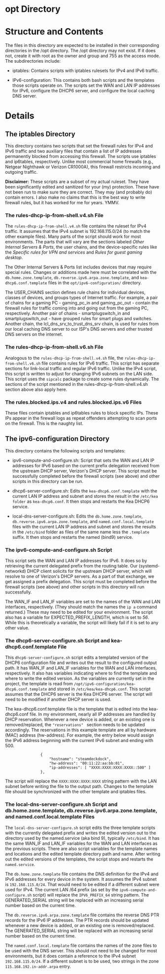 # opt Directory

# Structure and Contents

The files in this directory are expected to be installed in their corresponding directories in the /opt directory. The /opt directory may not exist. If it does not, create it with root as the owner and group and 755 as the access mode. The subdirectories include:

*   iptables: Contains scripts with iptables rulesets for IPv4 and IPv6 traffic.

*   IPv6-configuration: This contains both bash scripts and the templates those scripts operate on. The scripts set the WAN and LAN IP addresses for IPv6, configure the DHCP6 server, and configure the local caching DNS server.

# Details

## The iptables Directory

This directory contains two scripts that set the firewall rules for IPv4 and IPv6 traffic and two auxiliary files that contain a list of IP addresses permanently blocked from accessing this firewall. The scripts use iptables and ip6tables, respectively. Unlike most commercial home firewalls (e.g., Netgear Nighthawk or Verizon CR1000A), this firewall restricts incoming and outgoing traffic.

**Disclaimer:** These scripts are a subset of my actual ruleset. They have been significantly edited and sanitized for your (my) protection. These have not been run to make sure they are correct. They may (and probably do) contain errors. I also make no claims that this is the best way to write firewall rules, but it has worked for me for years. YMMV.

### The rules-dhcp-ip-from-shell.v4.sh File

The `rules-dhcp-ip-from-shell.v4.sh` file contains the ruleset for IPv4 traffic. It assumes that the IPv4 subnet is 192.168.115.0/24 (to match the other example files). Many parts of the script should work for most environments. The parts that will vary are the sections labeled *Other Internal Servers & Ports*, the user chains, and the device-specific rules like the *Specific rules for VPN and services* and *Rules for guest gaming desktop*. 

The Other Internal Servers & Ports list includes devices that may require special rules. Changes or additions made here must be correlated with the `db.home.zone.template`, `db.reverse.ipv6.arpa.zone.template`, and `kea-dhcp6.conf.template` files in the `opt/ipv6-configuration/` directory.

The USER_CHAINS section defines rule chains for individual devices, classes of devices, and groups types of Internet traffic. For example, a pair of chains for a gaming PC - gaming_pc_in and gaming_pc_out - contain the firewall rules for traffic coming into and going out from the gaming PC, respectively. Another pair of chains - smartplugswitch_in and smartplugswitch_out - have grouped rules for smart plugs and switches. Another chain, the lcl_dns_srv_to_trust_dns_srv chain, is used for rules from our local caching DNS server to our ISP's DNS servers and other trusted DNS servers on the internet.

### The rules-dhcp-ip-from-shell.v6.sh File

Analogous to the `rules-dhcp-ip-from-shell.v4.sh` file, the `rules-dhcp-ip-from-shell.v6.sh` file contains rules for IPv6 traffic. This script has separate sections for link-local traffic and regular IPv6 traffic. Unlike the IPv4 script, this script is written to adjust for changing IPv6 subnets on the LAN side. This script uses the `sipcalc` package to create some rules dynamically. The sections of the script mentioned in the rules-dhcp-ip-from-shell.v4.sh section above also apply here. 

### The rules.blocked.ips.v4 and rules.blocked.ips.v6 Files

These files contain iptables and ip6tables rules to block specific IPs. These IPs appear in the firewall logs as repeat offenders attempting to scan ports on the firewall. This is the naughty list.

## The ipv6-configuration Directory

This directory contains the following scripts and templates: 

*   ipv6-compute-and-configure.sh: Script that sets the WAN and LAN IP addresses for IPv6 based on the current prefix delegation received from the upstream DHCP server, Verizon's DHCP server. This script must be successfully completed before the firewall scripts (see above) and other scripts in this directory can be run.

*   dhcp6-server-configure.sh: Edits the `kea-dhcp6.conf.template` with the current LAN IP address and subnet and stores the result in the `/etc/kea folder` as `kea-dhcp6.conf`. It then stops and restarts the Kea DHCP6 service.

*   local-dns-server-configure.sh: Edits the `db.home.zone.template`, `db.reverse.ipv6.arpa.zone.template`, and `named.conf.local.template` files with the current LAN IP address and subnet and stores the results in the `/etc/bind` folder as files of the same name less the `.template` suffix. It then stops and restarts the named (bind9) service.

### The ipv6-compute-and-configure.sh Script

This script sets the WAN and LAN IP addresses for IPv6. It does so by retrieving the current delegated prefix from the routing table. Our (systemd-networkd) DHCP client solicits for the upstream DHCP server, which will resolve to one of Verizon's DHCP servers. As a part of that exchange, we get assigned a prefix delegation. This script must be completed before the firewall scripts (see above) and other scripts in this directory will run successfully. 

The WAN_IF and LAN_IF variables are set to the names of the WAN and LAN interfaces, respectively. (They should match the names the `ip a` command returned.) These may need to be edited for your environment. The script also has a variable for EXPECTED_PREFIX_LENGTH, which is set to *56*. While this is theoretically a variable, the script will likely fail if it is set to any other value.

### The dhcp6-server-configure.sh Script and kea-dhcp6.conf.template File

This `dhcp6-server-configure.sh` script edits a templated version of the DHCP6 configuration file and writes out the result to the configured output path. It has WAN_IF and LAN_IF variables for the WAN and LAN interfaces, respectively. It also has variables indicating where to find the template and where to write the edited version. As the variables are currently set in the project, the template is read from `/opt/ipv6-configuration/kea-dhcp6.conf.template` and stored in `/etc/kea/kea-dhcp6.conf`. This script assumes that the DHCP6 server is the Kea DHCP6 server. The script will need to be modified if another DHCP server is used.

The kea-dhcp6.conf.template file is the template that is edited into the kea-dhcp6.conf file. In my environment, nearly all IP addresses are handled by DHCP reservation. Whenever a new device is added, or an existing one is removed/replaced, the `"reservations" ` section needs to be updated accordingly. The reservations in this example template are all by hardware (MAC) address (hw-address). For example, the entry below would assign the IPv6 address beginning with the current IPv6 subnet and ending with 500.

```
                {
                    "hostname": "steamdeckdock",
                    "hw-address": "00:11:22:aa:bb:01",
                    "ip-addresses": [ "XXXX:XXXX:XXXX:XXXX::500" ]
                },
```
The script will replace the `XXXX:XXXX:XXXX:XXXX` string pattern with the LAN subnet before writing the file to the output path. Changes to the template file should be synchronized with the other template and iptables files.

### The local-dns-server-configure.sh Script and db.home.zone.template, db.reverse.ipv6.arpa.zone.template, and named.conf.local.template Files

The `local-dns-server-configure.sh` script edits the three template scripts with the currently delegated prefix and writes the edited version out to the directory used by the named.service (aka bind 9), typically `/etc/bind`. It has the same WAN_IF and LAN_IF variables for the WAN and LAN interfaces as the previous scripts. There are also script variables for the template names and locations and the edited template directory path and name. After writing out the edited versions of the templates, the script stops and restarts the `named.service`.

The `db.home.zone.template` file contains the DNS definition for the IPv4 and IPv6 addresses for every device in the system. It assumes the IPv4 subnet is `192.168.115.0/24`. That would need to be edited if a different subnet were used for IPv4. The current LAN /64 prefix (as set by the `ipv6-compute-and-configure.sh` script) will replace the `IPV6_PREFIX_64` string pattern. The GENERATED_SERIAL string will be replaced with an increasing serial number based on the current time.

The `db.reverse.ipv6.arpa.zone.template` file contains the reverse DNS PTR records for the IPv6 IP addresses. The PTR records should be updated whenever a new device is added, or an existing one is removed/replaced. The GENERATED_SERIAL string will be replaced with an increasing serial number based on the current time.

The `named.conf.local.template` file contains the names of the zone files to be used with the DNS server. This should not need to be changed for most environments, but it does contain a reference to the IPv4 subnet `192.168.115.0/24`. If a different subnet is to be used, two strings in the zone `115.168.192.in-addr.arpa` entry.
